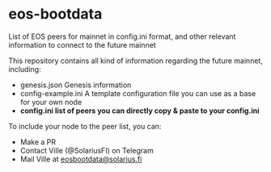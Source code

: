 # eos-bootdata
List of EOS peers for mainnet in config.ini format, and other relevant information to connect to the future mainnet

This repository contains all kind of information regarding the future mainnet, including:
* genesis.json Genesis information
* config-example.ini A template configuration file you can use as a base for your own node
* **config.ini list of peers you can directly copy & paste to your config.ini**

To include your node to the peer list, you can:
* Make a PR
* Contact Ville (@SolariusFI) on Telegram
* Mail Ville at eosbootdata@solarius.fi
